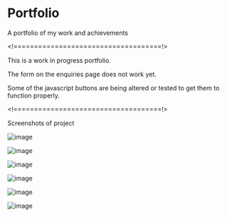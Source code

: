 # Portfolio
A portfolio of my work and achievements

<!====================================!>

This is a work in progress portfolio.

The form on the enquiries page does not work yet.

Some of the javascript buttons are being altered or
tested to get them to function properly.

<!====================================!>

Screenshots of project

![image](https://user-images.githubusercontent.com/112827142/218807002-34a7ac14-42cc-4e0e-8842-73fc58c9bba5.png)

![image](https://user-images.githubusercontent.com/112827142/218807245-c65de506-a48d-4660-8671-84b5b6d00e9d.png)

![image](https://user-images.githubusercontent.com/112827142/218807351-71aefb2f-bc21-444f-82a9-76d612576ad8.png)

![image](https://user-images.githubusercontent.com/112827142/218807395-f5fefb86-dc4c-440e-9089-21d11109d5ce.png)

![image](https://user-images.githubusercontent.com/112827142/218807461-8912fb56-62be-406f-9ab2-9753cd0aceb3.png)

![image](https://user-images.githubusercontent.com/112827142/218807572-5c3d09fe-4876-44e6-8fbf-724be6d3c16e.png)

